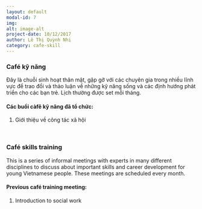 ```yaml
---
layout: default
modal-id: 7
img: 
alt: image-alt
project-date: 10/12/2017
author: Lê Thị Quỳnh Nhi
category: cafe-skill
---
```


### Café kỹ năng

Đây là chuỗi sinh hoạt thân mật, gặp gỡ với các chuyên gia trong nhiều lĩnh vực để trao đổi và thảo luận về những kỹ năng sống và các định hướng phát triển cho các bạn trẻ. Lịch thường được set mỗi tháng.

#### Các buổi càfê kỹ năng đã tổ chức:

1. Giới thiệu về công tác xã hội

&nbsp;

### Café skills training

This is a series of informal meetings with experts in many different disciplines to discuss about important skills and career development for young Vietnamese people. These meetings are scheduled every month. 

#### Previous café training meeting:

1. Introduction to social work


